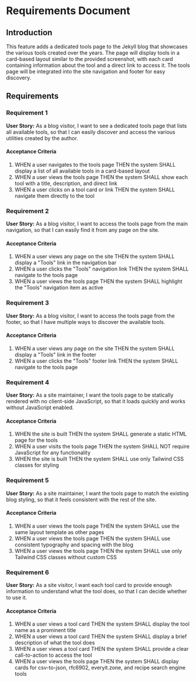 # Requirements Document

## Introduction

This feature adds a dedicated tools page to the Jekyll blog that showcases the various tools created over the years. The page will display tools in a card-based layout similar to the provided screenshot, with each card containing information about the tool and a direct link to access it. The tools page will be integrated into the site navigation and footer for easy discovery.

## Requirements

### Requirement 1

**User Story:** As a blog visitor, I want to see a dedicated tools page that lists all available tools, so that I can easily discover and access the various utilities created by the author.

#### Acceptance Criteria

1. WHEN a user navigates to the tools page THEN the system SHALL display a list of all available tools in a card-based layout
2. WHEN a user views the tools page THEN the system SHALL show each tool with a title, description, and direct link
3. WHEN a user clicks on a tool card or link THEN the system SHALL navigate them directly to the tool

### Requirement 2

**User Story:** As a blog visitor, I want to access the tools page from the main navigation, so that I can easily find it from any page on the site.

#### Acceptance Criteria

1. WHEN a user views any page on the site THEN the system SHALL display a "Tools" link in the navigation bar
2. WHEN a user clicks the "Tools" navigation link THEN the system SHALL navigate to the tools page
3. WHEN a user views the tools page THEN the system SHALL highlight the "Tools" navigation item as active

### Requirement 3

**User Story:** As a blog visitor, I want to access the tools page from the footer, so that I have multiple ways to discover the available tools.

#### Acceptance Criteria

1. WHEN a user views any page on the site THEN the system SHALL display a "Tools" link in the footer
2. WHEN a user clicks the "Tools" footer link THEN the system SHALL navigate to the tools page

### Requirement 4

**User Story:** As a site maintainer, I want the tools page to be statically rendered with no client-side JavaScript, so that it loads quickly and works without JavaScript enabled.

#### Acceptance Criteria

1. WHEN the site is built THEN the system SHALL generate a static HTML page for the tools
2. WHEN a user visits the tools page THEN the system SHALL NOT require JavaScript for any functionality
3. WHEN the site is built THEN the system SHALL use only Tailwind CSS classes for styling

### Requirement 5

**User Story:** As a site maintainer, I want the tools page to match the existing blog styling, so that it feels consistent with the rest of the site.

#### Acceptance Criteria

1. WHEN a user views the tools page THEN the system SHALL use the same layout template as other pages
2. WHEN a user views the tools page THEN the system SHALL use consistent typography and spacing with the blog
3. WHEN a user views the tools page THEN the system SHALL use only Tailwind CSS classes without custom CSS

### Requirement 6

**User Story:** As a site visitor, I want each tool card to provide enough information to understand what the tool does, so that I can decide whether to use it.

#### Acceptance Criteria

1. WHEN a user views a tool card THEN the system SHALL display the tool name as a prominent title
2. WHEN a user views a tool card THEN the system SHALL display a brief description of what the tool does
3. WHEN a user views a tool card THEN the system SHALL provide a clear call-to-action to access the tool
4. WHEN a user views the tools page THEN the system SHALL display cards for csv-to-json, rfc6902, everyit.zone, and recipe search engine tools